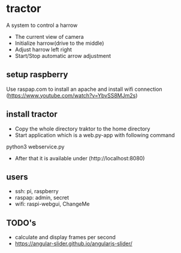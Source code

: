 # tractor
A system to control a harrow
- The current view of camera
- Initialize harrow(drive to the middle)
- Adjust harrow left right
- Start/Stop automatic arrow adjustment

## setup raspberry ##
Use raspap.com to install an apache and install wifi connection
(https://www.youtube.com/watch?v=YbvSS8MJm2s)

## install tractor ##
- Copy the whole directory traktor to the home directory
- Start application which is a web.py-app with following command

python3 webservice.py

- After that it is available under (http://localhost:8080) 

## users ##
- ssh: pi, raspberry
- raspap: admin, secret
- wifi: raspi-webgui, ChangeMe


## TODO's
- calculate and display frames per second
- https://angular-slider.github.io/angularjs-slider/
